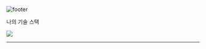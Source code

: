 ![footer](https://capsule-render.vercel.app/api?type=waving&section=header&text=DoWon&fontColor=151842)

<p>나의 기술 스택</p>
<img src="https://img.shields.io/badge/Android-3766AB?style=flat-square&logo=Android&logoColor=white"/>


<hr/>

<!--
**tuatar9a4/tuatar9a4** is a ✨ _special_ ✨ repository because its `README.md` (this file) appears on your GitHub profile.

Here are some ideas to get you started:

- 🔭 I’m currently working on ...
- 🌱 I’m currently learning ...
- 👯 I’m looking to collaborate on ...
- 🤔 I’m looking for help with ...
- 💬 Ask me about ...
- 📫 How to reach me: ...
- 😄 Pronouns: ...
- ⚡ Fun fact: ...
-->
